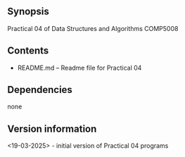 ## Synopsis
Practical 04 of Data Structures and Algorithms COMP5008
 
## Contents
- README.md – Readme file for Practical 04

## Dependencies
none
 
## Version information
<19-03-2025> - initial version of Practical 04 programs
